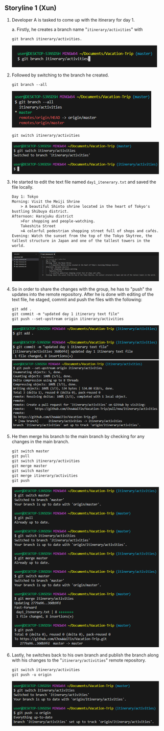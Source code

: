 ## Storyline 1 (Xun) 
1. Developer A is tasked to come up with the itinerary for day 1.

    a. Firstly, he creates a branch name "`itinerary/activities`" with 
    ```
    git branch itinerary/activities.
    ```
    ![Git create branch](../images/4_1/4_1_1.png)

2. Followed by switching to the branch he created. 
    ```
    git branch --all
    ```
    ![Git retrieve list of branches](../images/4_1/4_1_2.png)
    ```
    git switch itinerary/activities
    ```    
    ![Git switch to branch](../images/4_1/4_1_3.png)

3. He started to edit the text file named `day1_itenerary.txt` and saved the file locally.
    ```
    Day 1: Tokyo
    Morning: Visit the Meiji Shrine
        > A beautiful Shinto shrine located in the heart of Tokyo's bustling Shibuya district.
    Afternoon: Harajuku district 
        >For shopping and people-watching. 
        Takeshita Street
        >A colorful pedestrian shopping street full of shops and cafés.
    Evening: Watch the sunset from the top of the Tokyo Skytree, the tallest structure in Japan and one of the tallest towers in the world.
    ```
    ![Edit text file](../images/4_1/4_1_4.png)

4. So in order to share the changes with the group, he has to "push" the updates into the remote repository. After he is done with editing of the text file, he staged, commit and push the files with the following:
    ```
    git add .
    git commit -m "updated day 1 itinerary text file"
    git push --set-upstream origin itinerary/activities
    ```
    ![Git add ](../images/4_1/4_1_5.png)
    ![GitHub Login Page](../images/4_1/4_1_6.png)

5. He then merge his branch to the main branch by checking for any changes in the main branch.
    ```
    git switch master    
    git pull
    git switch itinerary/activities
    git merge master
    git switch master
    git merge itinerary/activities
    git push
    ```
    ![GitHub Login Page](../images/4_1/4_1_7.png)

6. Lastly, he switches back to his own branch and publish the branch along with his changes to the "`itinerary/activities`" remote repository.
    ```
    git switch itinerary/activities
    git push -u origin
    ```
    
    ![GitHub Login Page](../images/4_1/4_1_8.png)